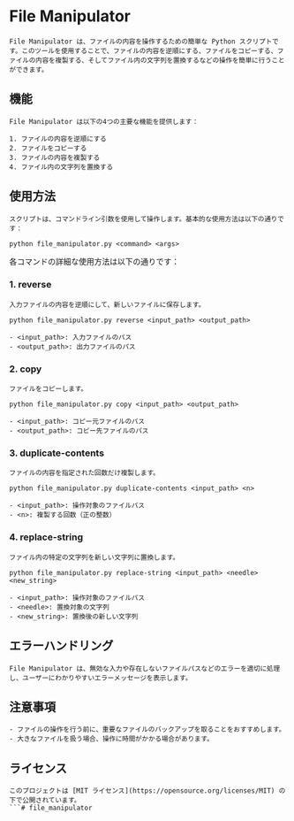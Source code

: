 # File Manipulator

```
File Manipulator は、ファイルの内容を操作するための簡単な Python スクリプトです。このツールを使用することで、ファイルの内容を逆順にする、ファイルをコピーする、ファイルの内容を複製する、そしてファイル内の文字列を置換するなどの操作を簡単に行うことができます。
```

## 機能

```
File Manipulator は以下の4つの主要な機能を提供します：

1. ファイルの内容を逆順にする
2. ファイルをコピーする
3. ファイルの内容を複製する
4. ファイル内の文字列を置換する
```

## 使用方法

```
スクリプトは、コマンドライン引数を使用して操作します。基本的な使用方法は以下の通りです：

python file_manipulator.py <command> <args>
```

各コマンドの詳細な使用方法は以下の通りです：

### 1. reverse

```
入力ファイルの内容を逆順にして、新しいファイルに保存します。

python file_manipulator.py reverse <input_path> <output_path>

- <input_path>: 入力ファイルのパス
- <output_path>: 出力ファイルのパス
```

### 2. copy

```
ファイルをコピーします。

python file_manipulator.py copy <input_path> <output_path>

- <input_path>: コピー元ファイルのパス
- <output_path>: コピー先ファイルのパス
```

### 3. duplicate-contents

```
ファイルの内容を指定された回数だけ複製します。

python file_manipulator.py duplicate-contents <input_path> <n>

- <input_path>: 操作対象のファイルパス
- <n>: 複製する回数（正の整数）
```

### 4. replace-string

```
ファイル内の特定の文字列を新しい文字列に置換します。

python file_manipulator.py replace-string <input_path> <needle> <new_string>

- <input_path>: 操作対象のファイルパス
- <needle>: 置換対象の文字列
- <new_string>: 置換後の新しい文字列
```

## エラーハンドリング

```
File Manipulator は、無効な入力や存在しないファイルパスなどのエラーを適切に処理し、ユーザーにわかりやすいエラーメッセージを表示します。
```

## 注意事項

```
- ファイルの操作を行う前に、重要なファイルのバックアップを取ることをおすすめします。
- 大きなファイルを扱う場合、操作に時間がかかる場合があります。
```

## ライセンス

```
このプロジェクトは [MIT ライセンス](https://opensource.org/licenses/MIT) の下で公開されています。
```# file_manipulator
